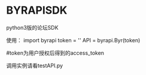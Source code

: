 # BYRAPISDK

python3版的论坛SDK

使用：
import byrapi
token = ''
API = byrapi.Byr(token)

#token为用户授权后得到的access_token

调用实例请看testAPI.py
